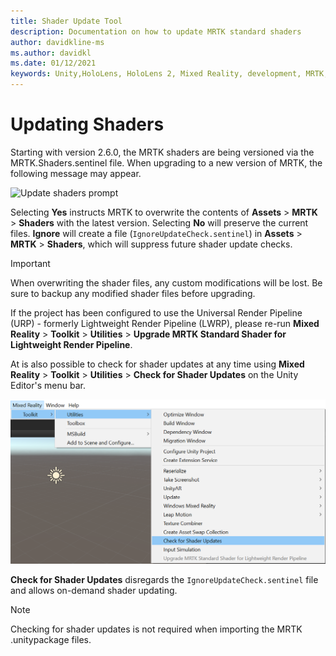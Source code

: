 ```yaml
---
title: Shader Update Tool
description: Documentation on how to update MRTK standard shaders
author: davidkline-ms
ms.author: davidkl
ms.date: 01/12/2021
keywords: Unity,HoloLens, HoloLens 2, Mixed Reality, development, MRTK,
---
```


# Updating Shaders

Starting with version 2.6.0, the MRTK shaders are being versioned via the MRTK.Shaders.sentinel file. When upgrading to a new version of MRTK, the following message may appear.

![Update shaders prompt](../images/tools/UpdateShaderPrompt.png)

Selecting **Yes** instructs MRTK to overwrite the contents of **Assets** > **MRTK** > **Shaders** with the latest version. Selecting **No** will preserve the current files. **Ignore** will create a file (`IgnoreUpdateCheck.sentinel`) in **Assets** > **MRTK** > **Shaders**, which will suppress future shader update checks.

> [!IMPORTANT]
> When overwriting the shader files, any custom modifications will be lost. Be sure to backup any modified shader files before upgrading.
>
> If the project has been configured to use the Universal Render Pipeline (URP) - formerly Lightweight Render Pipeline (LWRP), please re-run **Mixed Reality** > **Toolkit** > **Utilities** >
> **Upgrade MRTK Standard Shader for Lightweight Render Pipeline**.

At is also possible to check for shader updates at any time using **Mixed Reality** > **Toolkit** > **Utilities** > **Check for Shader Updates** on the Unity Editor's menu bar.

![Check for shader updates](../images/tools/ShaderUpdateMenu.png)

**Check for Shader Updates** disregards the `IgnoreUpdateCheck.sentinel` file and allows on-demand shader updating.

> [!NOTE]
> Checking for shader updates is not required when importing the MRTK .unitypackage files.

